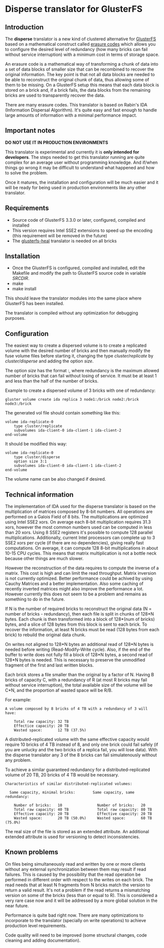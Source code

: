 Disperse translator for GlusterFS
=================================

Introduction
------------

The **disperse** translator is a new kind of clustered alternative for
[GlusterFS](http://gluster.org) based on a mathematical construct called
[erasure codes](http://en.wikipedia.org/wiki/Erasure_code) which allows you to
configure the desired level of redundancy (how many bricks can fail without
service interruption) with a minimum cost in terms of storage space.

An erasure code is a mathematical way of transforming a chunk of data into a
set of data blocks of smaller size that can be recombined to recover the
original information. The key point is that not all data blocks are needed to
be able to reconstruct the original chunk of data, thus allowing some of them
to be missing. On a GlusterFS setup this means that each data block is stored
on a brick and, if a brick fails, the data blocks from the remaining bricks
are used to transparently recover the data.

There are many erasure codes. This translator is based on Rabin's IDA
(Information Dispersal Algorithm). It's quite easy and fast enough to handle
large amounts of information with a minimal performance impact.


Important notes
---------------

**DO NOT USE IT IN PRODUCTION ENVIRONMENTS**

This translator is experimental and currently it is **only intended for
developers**. The steps needed to get this translator running are quite complex
for an average user without programming knowledge. And if/when things go wrong
it may be difficult to understand what happened and how to solve the problem.

Once it matures, the installation and configuration will be much easier and it
will be ready for being used in production environments like any other
translator.


Requirements
------------

* Source code of GlusterFS 3.3.0 or later, configured, compiled and installed
* This version requires Intel SSE2 extensions to speed up the encoding (this
  requirement will be removed in the future)
* The [glusterfs-heal](https://forge.gluster.org/disperse/heal) translator is
  needed on all bricks


Installation
------------

* Once the GlusterFS is configured, compiled and installed, edit the Makefile
  and modify the path to GlusterFS source code in variable *SRCDIR*.
* make
* make install

This should leave the translator modules into the same place where GlusterFS
has been installed.

The translator is compiled without any optimization for debugging purposes.


Configuration
-------------

The easiest way to create a dispersed volume is to create a replicated volume
with the desired number of bricks and then manually modify the fuse volume
files before starting it, changing the type *cluster/replicate* by
*cluster/disperse* and adding the option *size*.

The option *size* has the format <num of bricks>:<redundancy>, where redundancy
is the maximum allowed number of bricks that can fail without losing of service.
It must be at least 1 and less than the half of the number of bricks.

Example to create a dispersed volume of 3 bricks with one of redundancy:

    gluster volume create ida replica 3 node1:/brick node2:/brick node3:/brick

The generated vol file should contain something like this:

    volume ida-replicate-0
        type cluster/replicate
        subvolumes ida-client-0 ida-client-1 ida-client-2
    end-volume

It should be modified this way:

    volume ida-replicate-0
        type cluster/disperse
        option size 3:1
        subvolumes ida-client-0 ida-client-1 ida-client-2
    end-volume

The volume name can be also changed if desired.


Technical information
---------------------

The implementation of IDA used for the disperse translator is based on the
multiplication of matrices composed by 8-bit numbers. All operations are
performed on a Galois Field of 8 bits. The multiplications are optimized using
Intel SSE2 xors. On average each 8-bit multiplication requires 31.3 xors,
however the most common numbers used can be computed in less than 20 xors.
Using 8 SSE2 registers it's possible to compute 128 parallel multiplications.
Additionally, current Intel processors can complete up to 3 SSE2 xors per cycle
(if there are no dependencies), giving really fast computations. On average, it
can compute 128 8-bit multiplications in about 10-15 CPU cycles. This means
that matrix multiplication is not a bottle neck because other things are much
slower.

However the reconstruction of the data requires to compute the inverse of a
matrix. This cost is high and can limit the read throughput. Matrix inversion
is not currently optimized. Better performance could be achived by using Cauchy
Matrices and a better implementation. Also some caching of recently inverted
matrices might also improve the performance a lot. However currently this does
not seem to be a problem and remains as something to do in the future.

If N is the number of required bricks to reconstruct the original data (N =
number of bricks - redundancy), then each file is split in chunks of 128\*N
bytes. Each chunk is then transformed into a block of 128\*(num of bricks)
bytes, and a slice of 128 bytes from this block is sent to each brick. To
recover the information, at least N bricks must be read (128 bytes from each
brick) to rebuild the original data chunk.

On writes not aligned to 128\*N bytes an additional read of 128\*N bytes is
needed before writing (Read-Modify-Write cycle). Also, if the end of the buffer
to write does not fully fill a block of 128\*N bytes, a second read of 128\*N
bytes is needed. This is necessary to preserve the unmodified fragment of the
first and last written blocks.

Each brick stores a file smaller than the original by a factor of N. Having B
bricks of capacity C, with a redundancy of R (at most R bricks may fail without
service interruption), the total available size of the volume will be C\*N, and
the proportion af wasted space will be R/B.

For example:

    A volume composed by 8 bricks of 4 TB with a redundancy of 3 will have:

        Total raw capacity: 32 TB
        Effectice capacity: 20 TB
        Wasted space:       12 TB (37.5%)

A distributed-replicated volume with the same effective capacity would require
10 bricks of 4 TB instead of 8, and only one brick could fail safely (if you
are unlucky and the two bricks of a replica fail, you will lose data). With the
disperse translator any 3 of the 8 bricks can fail simulatenously without any
problem.

To achieve a similar guaranteed redundancy for a distributed-replicated volume
of 20 TB, 20 bricks of 4 TB would be necessary.

    Characteristics of similar distributed-replicated volumes:

      Same capacity, minimal bricks:        Same capacity, same redundancy:

        Number of bricks:   10                Number of bricks:   20
        Total raw capacity: 40 TB             Total raw capacity: 80 TB
        Effective capacity: 20 TB             Effective capacity: 20 TB
        Wasted space:       20 TB (50.0%)     Wasted space:       60 TB (75.0%)

The real size of the file is stored as an extended attribute. An additional
extended attribute is used for versioning to detect inconsistencies.


Known problems
--------------

On files being simultaneously read and written by one or more clients without
any external synchronization between them may result if read failures. This is
caused by the possibility that the read operation be performed in different
order with respect to the writes on each brick. The read needs that at least N
fragments from N bricks match the version to return a valid result. It's not a
problem if the read returns a mismatching version on some of the bricks (less
than or equal to R). This is considered a very rare case now and it will be
addressed by a more global solution in the near future.

Performance is quite bad right now. There are many optimizations to incorporate
to the translator (specially on write operations) to achieve production level
requirements.

Code quality will need to be improved (some structural changes, code cleaning
and adding documentation).

